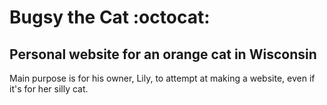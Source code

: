 # Bugsy the Cat :octocat:

## Personal website for an orange cat in Wisconsin

Main purpose is for his owner, Lily, to attempt at making a website, even if it's for her silly cat.
